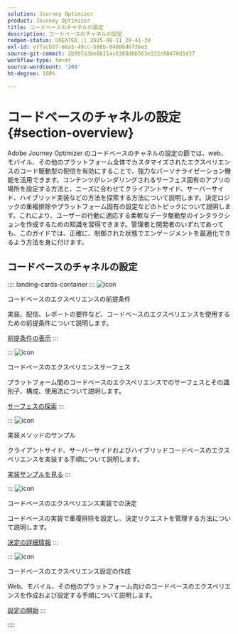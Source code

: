```yaml
---
solution: Journey Optimizer
product: Journey Optimizer
title: コードベースのチャネルの設定
description: コードベースのチャネルの設定
redpen-status: CREATED_||_2025-08-11_20-41-39
exl-id: e77acb57-66a5-49cc-b98b-84886d6736e3
source-git-commit: 2b907a3be8b11ac6308d0b563e122c88478d1d37
workflow-type: tm+mt
source-wordcount: '209'
ht-degree: 100%

---
```


# コードベースのチャネルの設定{#section-overview}

Adobe Journey Optimizer のコードベースのチャネルの設定の節では、web、モバイル、その他のプラットフォーム全体でカスタマイズされたエクスペリエンスのコード駆動型の配信を有効にすることで、強力なパーソナライゼーション機能を活用できます。コンテンツがレンダリングされるサーフェス固有のアプリの場所を設定する方法と、ニーズに合わせてクライアントサイド、サーバーサイド、ハイブリッド実装などの方法を探索する方法について説明します。決定ロジックの重複排除やプラットフォーム固有の設定などのトピックについて説明します。これにより、ユーザーの行動に適応する柔軟なデータ駆動型のインタラクションを作成するための知識を習得できます。管理者と開発者のいずれであっても、このガイドでは、正確に、制御された状態でエンゲージメントを最適化できるよう方法を身に付けます。

## コードベースのチャネルの設定

:::: landing-cards-container
:::
![icon](https://cdn.experienceleague.adobe.com/icons/list-check.svg?lang=ja)

コードベースのエクスペリエンスの前提条件

実装、配信、レポートの要件など、コードベースのエクスペリエンスを使用するための前提条件について説明します。

[前提条件の表示](../using/code-based/code-based-prerequisites.md)
:::

:::
![icon](https://cdn.experienceleague.adobe.com/icons/puzzle-piece.svg?lang=ja)

コードベースのエクスペリエンスサーフェス

プラットフォーム間のコードベースのエクスペリエンスでのサーフェスとその識別子、構成、使用法について説明します。

[サーフェスの探索](../using/code-based/code-based-surface.md)
:::

:::
![icon](https://cdn.experienceleague.adobe.com/icons/code-branch.svg?lang=ja)

実装メソッドのサンプル

クライアントサイド、サーバーサイドおよびハイブリッドコードベースのエクスペリエンスを実装する手順について説明します。

[実装サンプルを見る](../using/code-based/code-based-implementation-samples.md)
:::

:::
![icon](https://cdn.experienceleague.adobe.com/icons/bullseye.svg?lang=ja)

コードベースのエクスペリエンス実装での決定

コードベースの実装で重複排除を設定し、決定リクエストを管理する方法について説明します。

[決定の詳細情報](../using/code-based/code-based-decisioning-implementations.md)
:::

:::
![icon](https://cdn.experienceleague.adobe.com/icons/gear.svg?lang=ja)

コードベースのエクスペリエンス設定の作成

Web、モバイル、その他のプラットフォーム向けのコードベースのエクスペリエンスを作成および設定する手順について説明します。

[設定の開始](../using/code-based/code-based-configuration.md)
:::

::::
